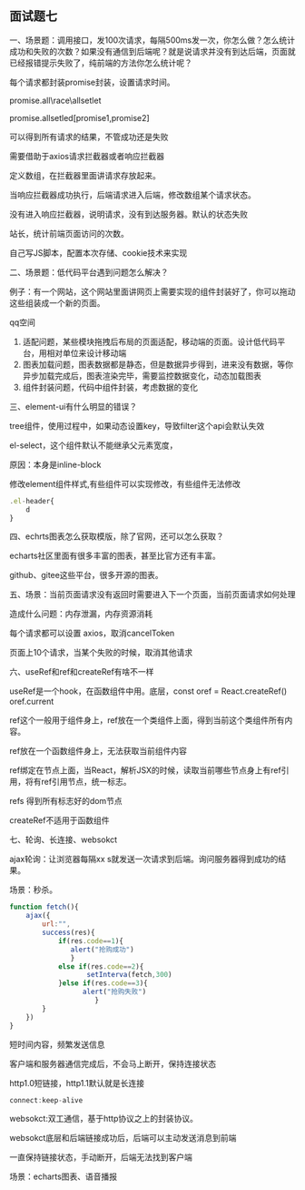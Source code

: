 ## 面试题七

一、场景题：调用接口，发100次请求，每隔500ms发一次，你怎么做？怎么统计成功和失败的次数？如果没有通信到后端呢？就是说请求并没有到达后端，页面就已经报错提示失败了，纯前端的方法你怎么统计呢？

每个请求都封装promise封装，设置请求时间。

promise.all\race\allsetlet

promise.allsetled[promise1,promise2]

可以得到所有请求的结果，不管成功还是失败

需要借助于axios请求拦截器或者响应拦截器

定义数组，在拦截器里面讲请求存放起来。

当响应拦截器成功执行，后端请求进入后端，修改数组某个请求状态。

没有进入响应拦截器，说明请求，没有到达服务器。默认的状态失败



站长，统计前端页面访问的次数。

自己写JS脚本，配置本次存储、cookie技术来实现



二、场景题：低代码平台遇到问题怎么解决？

例子：有一个网站，这个网站里面讲网页上需要实现的组件封装好了，你可以拖动这些组装成一个新的页面。

qq空间

1. 适配问题，某些模块拖拽后布局的页面适配，移动端的页面。设计低代码平台，用相对单位来设计移动端
2. 图表加载问题，图表数据都是静态，但是数据异步得到，进来没有数据，等你异步加载完成后，图表渲染完毕，需要监控数据变化，动态加载图表
3. 组件封装问题，代码中组件封装，考虑数据的变化

三、element-ui有什么明显的错误？

tree组件，使用过程中，如果动态设置key，导致filter这个api会默认失效

el-select，这个组件默认不能继承父元素宽度，

原因：本身是inline-block

修改element组件样式,有些组件可以实现修改，有些组件无法修改

```js
.el-header{
    d
}
```

四、echrts图表怎么获取模版，除了官网，还可以怎么获取？

echarts社区里面有很多丰富的图表，甚至比官方还有丰富。

github、gitee这些平台，很多开源的图表。

五、场景：当前页面请求没有返回时需要进入下一个页面，当前页面请求如何处理

造成什么问题：内存泄漏，内存资源消耗

每个请求都可以设置 axios，取消cancelToken



页面上10个请求，当某个失败的时候，取消其他请求

  六、useRef和ref和createRef有啥不一样

useRef是一个hook，在函数组件中用。底层，const oref = React.createRef()   oref.current

ref这个一般用于组件身上，ref放在一个类组件上面，得到当前这个类组件所有内容。

ref放在一个函数组件身上，无法获取当前组件内容

ref绑定在节点上面，当React，解析JSX的时候，读取当前哪些节点身上有ref引用，将有ref引用节点，统一标志。

refs 得到所有标志好的dom节点



createRef不适用于函数组件



七、轮询、长连接、websokct

ajax轮询：让浏览器每隔xx s就发送一次请求到后端。询问服务器得到成功的结果。

场景：秒杀。

```js
function fetch(){
    ajax({
        url:"",
        success(res){
            if(res.code==1){
               alert("抢购成功")
               }
            else if(res.code==2){
                   setInterva(fetch,300)
            }else if(res.code==3){
                  alert("抢购失败")   
                     }
        }
    })
}
```

短时间内容，频繁发送信息

客户端和服务器通信完成后，不会马上断开，保持连接状态

http1.0短链接，http1.1默认就是长连接

```js
connect:keep-alive
```

websokct:双工通信，基于http协议之上的封装协议。

websokct底层和后端链接成功后，后端可以主动发送消息到前端

一直保持链接状态，手动断开，后端无法找到客户端

场景：echarts图表、语音播报















